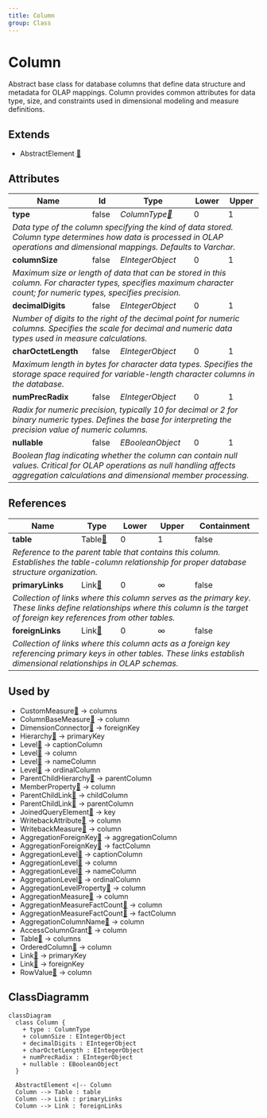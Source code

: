 ```yaml
---
title: Column
group: Class
---
```


# Column<a name="class-column"></a>

Abstract base class for database columns that define data structure and metadata for OLAP mappings. Column provides common attributes for data type, size, and constraints used in dimensional modeling and measure definitions.
## Extends
- AbstractElement [🔗](./class-AbstractElement)
## Attributes

<table>
  <thead>
    <tr>
      <th>Name</th>
      <th>Id</th>
      <th>Type</th>
      <th>Lower</th>
      <th>Upper</th>
    </tr>
  </thead>
  <tbody>
    <tr>
      <td><strong>type</strong></td>
      <td>false</td>
      <td><em>ColumnType<a href="./enum-ColumnType">🔗</a></em></td>
      <td>0</td>
      <td>1</td>
    </tr>
    <tr>
      <td colspan="5"><em>Data type of the column specifying the kind of data stored. Column type determines how data is processed in OLAP operations and dimensional mappings. Defaults to Varchar.</em></td>
    </tr>
    <tr>
      <td><strong>columnSize</strong></td>
      <td>false</td>
      <td><em>EIntegerObject</em></td>
      <td>0</td>
      <td>1</td>
    </tr>
    <tr>
      <td colspan="5"><em>Maximum size or length of data that can be stored in this column. For character types, specifies maximum character count; for numeric types, specifies precision.</em></td>
    </tr>
    <tr>
      <td><strong>decimalDigits</strong></td>
      <td>false</td>
      <td><em>EIntegerObject</em></td>
      <td>0</td>
      <td>1</td>
    </tr>
    <tr>
      <td colspan="5"><em>Number of digits to the right of the decimal point for numeric columns. Specifies the scale for decimal and numeric data types used in measure calculations.</em></td>
    </tr>
    <tr>
      <td><strong>charOctetLength</strong></td>
      <td>false</td>
      <td><em>EIntegerObject</em></td>
      <td>0</td>
      <td>1</td>
    </tr>
    <tr>
      <td colspan="5"><em>Maximum length in bytes for character data types. Specifies the storage space required for variable-length character columns in the database.</em></td>
    </tr>
    <tr>
      <td><strong>numPrecRadix</strong></td>
      <td>false</td>
      <td><em>EIntegerObject</em></td>
      <td>0</td>
      <td>1</td>
    </tr>
    <tr>
      <td colspan="5"><em>Radix for numeric precision, typically 10 for decimal or 2 for binary numeric types. Defines the base for interpreting the precision value of numeric columns.</em></td>
    </tr>
    <tr>
      <td><strong>nullable</strong></td>
      <td>false</td>
      <td><em>EBooleanObject</em></td>
      <td>0</td>
      <td>1</td>
    </tr>
    <tr>
      <td colspan="5"><em>Boolean flag indicating whether the column can contain null values. Critical for OLAP operations as null handling affects aggregation calculations and dimensional member processing.</em></td>
    </tr>
  </tbody>
</table>

## References

<table>
  <thead>
    <tr>
      <th>Name</th>
      <th>Type</th>
      <th>Lower</th>
      <th>Upper</th>
      <th>Containment</th>
    </tr>
  </thead>
  <tbody>
    <tr>
      <td><strong>table</strong></td>
      <td>Table<a href="./class-Table">🔗</a></td>
      <td>0</td>
      <td>1</td>
      <td>false</td>
    </tr>
    <tr>
      <td colspan="5"><em>Reference to the parent table that contains this column. Establishes the table-column relationship for proper database structure organization.</em></td>
    </tr>
    <tr>
      <td><strong>primaryLinks</strong></td>
      <td>Link<a href="./class-Link">🔗</a></td>
      <td>0</td>
      <td>&infin;</td>
      <td>false</td>
    </tr>
    <tr>
      <td colspan="5"><em>Collection of links where this column serves as the primary key. These links define relationships where this column is the target of foreign key references from other tables.</em></td>
    </tr>
    <tr>
      <td><strong>foreignLinks</strong></td>
      <td>Link<a href="./class-Link">🔗</a></td>
      <td>0</td>
      <td>&infin;</td>
      <td>false</td>
    </tr>
    <tr>
      <td colspan="5"><em>Collection of links where this column acts as a foreign key referencing primary keys in other tables. These links establish dimensional relationships in OLAP schemas.</em></td>
    </tr>
  </tbody>
</table>



## Used by

- CustomMeasure[🔗](./class-CustomMeasure) → columns
- ColumnBaseMeasure[🔗](./class-ColumnBaseMeasure) → column
- DimensionConnector[🔗](./class-DimensionConnector) → foreignKey
- Hierarchy[🔗](./class-Hierarchy) → primaryKey
- Level[🔗](./class-Level) → captionColumn
- Level[🔗](./class-Level) → column
- Level[🔗](./class-Level) → nameColumn
- Level[🔗](./class-Level) → ordinalColumn
- ParentChildHierarchy[🔗](./class-ParentChildHierarchy) → parentColumn
- MemberProperty[🔗](./class-MemberProperty) → column
- ParentChildLink[🔗](./class-ParentChildLink) → childColumn
- ParentChildLink[🔗](./class-ParentChildLink) → parentColumn
- JoinedQueryElement[🔗](./class-JoinedQueryElement) → key
- WritebackAttribute[🔗](./class-WritebackAttribute) → column
- WritebackMeasure[🔗](./class-WritebackMeasure) → column
- AggregationForeignKey[🔗](./class-AggregationForeignKey) → aggregationColumn
- AggregationForeignKey[🔗](./class-AggregationForeignKey) → factColumn
- AggregationLevel[🔗](./class-AggregationLevel) → captionColumn
- AggregationLevel[🔗](./class-AggregationLevel) → column
- AggregationLevel[🔗](./class-AggregationLevel) → nameColumn
- AggregationLevel[🔗](./class-AggregationLevel) → ordinalColumn
- AggregationLevelProperty[🔗](./class-AggregationLevelProperty) → column
- AggregationMeasure[🔗](./class-AggregationMeasure) → column
- AggregationMeasureFactCount[🔗](./class-AggregationMeasureFactCount) → column
- AggregationMeasureFactCount[🔗](./class-AggregationMeasureFactCount) → factColumn
- AggregationColumnName[🔗](./class-AggregationColumnName) → column
- AccessColumnGrant[🔗](./class-AccessColumnGrant) → column
- Table[🔗](./class-Table) → columns
- OrderedColumn[🔗](./class-OrderedColumn) → column
- Link[🔗](./class-Link) → primaryKey
- Link[🔗](./class-Link) → foreignKey
- RowValue[🔗](./class-RowValue) → column

## ClassDiagramm

```mermaid
classDiagram
  class Column {
    + type : ColumnType
    + columnSize : EIntegerObject
    + decimalDigits : EIntegerObject
    + charOctetLength : EIntegerObject
    + numPrecRadix : EIntegerObject
    + nullable : EBooleanObject
  }

  AbstractElement <|-- Column
  Column --> Table : table
  Column --> Link : primaryLinks
  Column --> Link : foreignLinks

```
